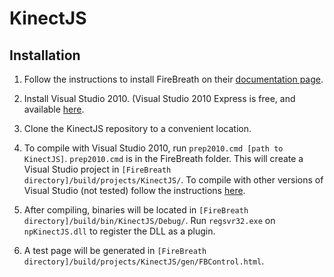 

KinectJS
========

Installation
------------

1.  Follow the instructions to install FireBreath on their
[documentation page][1].

2.  Install Visual Studio 2010.  (Visual Studio 2010 Express is free,
and available [here][2].

3.  Clone the KinectJS repository to a convenient location.

4.  To compile with Visual Studio 2010, run `prep2010.cmd
[path to KinectJS]`.  `prep2010.cmd` is in the FireBreath folder.
This will create a Visual Studio project in
`[FireBreath directory]/build/projects/KinectJS/`.  To compile with
other versions of Visual Studio (not tested) follow the instructions
[here][3].

5.  After compiling, binaries will be located in
`[FireBreath directory]/build/bin/KinectJS/Debug/`.  Run
`regsvr32.exe` on `npKinectJS.dll` to register the DLL as a plugin.

6.  A test page will be generated in
`[FireBreath directory]/build/projects/KinectJS/gen/FBControl.html`.

[1]: http://www.firebreath.org/display/documentation/Download 
[2]: http://www.microsoft.com/visualstudio/en-us/products/2010-editions/visual-cpp-express
[3]: http://www.firebreath.org/display/documentation/Building+on+Windows
